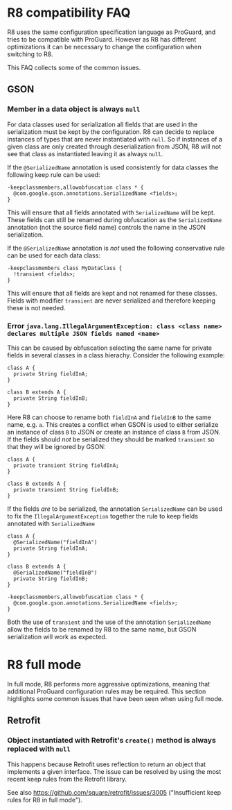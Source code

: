 # R8 compatibility FAQ

R8 uses the same configuration specification language as ProGuard, and tries to
be compatible with ProGuard. However as R8 has different optimizations it can be
necessary to change the configuration when switching to R8.

This FAQ collects some of the common issues.

## GSON

### Member in a data object is always `null`

For data classes used for serialization all fields that are used in the
serialization must be kept by the configuration. R8 can decide to replace
instances of types that are never instantiated with `null`. So if instances of a
given class are only created through deserialization from JSON, R8 will not see
that class as instantiated leaving it as always `null`.

If the `@SerializedName` annotation is used consistently for data classes the
following keep rule can be used:

```
-keepclassmembers,allowobfuscation class * {
  @com.google.gson.annotations.SerializedName <fields>;
}
```

This will ensure that all fields annotated with `SerializedName` will be
kept. These fields can still be renamed during obfuscation as the
`SerializedName` annotation (not the source field name) controls the name in the
JSON serialization.

If the `@SerializedName` annotation is _not_ used the following conservative
rule can be used for each data class:

```
-keepclassmembers class MyDataClass {
  !transient <fields>;
}
```

This will ensure that all fields are kept and not renamed for these
classes. Fields with modifier `transient` are never serialized and therefore
keeping these is not needed.

### Error `java.lang.IllegalArgumentException: class <class name> declares multiple JSON fields named <name>`

This can be caused by obfuscation selecting the same name for private fields in
several classes in a class hierachy. Consider the following example:

```
class A {
  private String fieldInA;
}

class B extends A {
  private String fieldInB;
}
```

Here R8 can choose to rename both `fieldInA` and `fieldInB` to the same name,
e.g. `a`. This creates a conflict when GSON is used to either serialize an
instance of class `B` to JSON or create an instance of class `B` from JSON. If
the fields should _not_ be serialized they should be marked `transient` so that
they will be ignored by GSON:

```
class A {
  private transient String fieldInA;
}

class B extends A {
  private transient String fieldInB;
}
```

If the fields _are_ to be serialized, the annotation `SerializedName` can be
used to fix the `IllegalArgumentException` together the rule to keep fields
annotated with `SerializedName`

```
class A {
  @SerializedName("fieldInA")
  private String fieldInA;
}

class B extends A {
  @SerializedName("fieldInB")
  private String fieldInB;
}
```

```
-keepclassmembers,allowobfuscation class * {
  @com.google.gson.annotations.SerializedName <fields>;
}
```


Both the use of `transient` and the use of the annotation `SerializedName` allow
the fields to be renamed by R8 to the same name, but GSON serialization will
work as expected.

# R8 full mode

In full mode, R8 performs more aggressive optimizations, meaning that additional
ProGuard configuration rules may be required. This section highlights some
common issues that have been seen when using full mode.

## Retrofit

### Object instantiated with Retrofit's `create()` method is always replaced with `null`

This happens because Retrofit uses reflection to return an object that
implements a given interface. The issue can be resolved by using the most recent
keep rules from the Retrofit library.

See also https://github.com/square/retrofit/issues/3005 ("Insufficient keep
rules for R8 in full mode").
